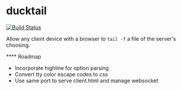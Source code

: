 ducktail
========
[![Build Status](https://travis-ci.org/eeeschwartz/ducktail.png)](https://travis-ci.org/eeeschwartz/ducktail)

Allow any client device with a browser to `tail -f` a file of the server's choosing.

**** Roadmap

* Incorporate highline for option parsing
* Convert tty color escape codes to css
* Use same port to serve client.html and manage websocket
